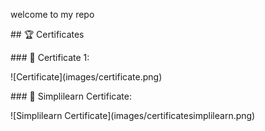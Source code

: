 welcome to my repo 

\## 🏆 Certificates



\### 📜 Certificate 1:

!\[Certificate](images/certificate.png)



\### 📜 Simplilearn Certificate:

!\[Simplilearn Certificate](images/certificatesimplilearn.png)



